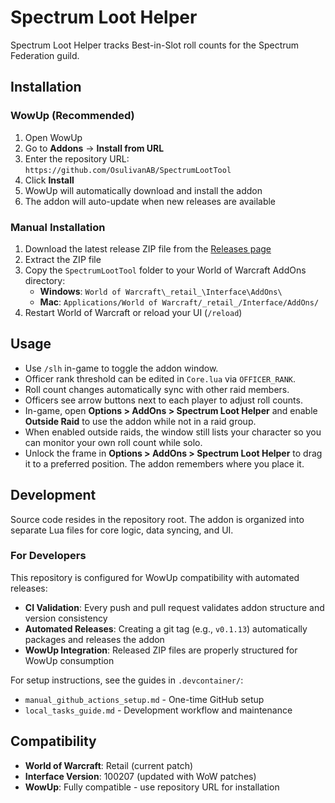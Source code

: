 # Spectrum Loot Helper

Spectrum Loot Helper tracks Best-in-Slot roll counts for the Spectrum Federation guild.

## Installation

### WowUp (Recommended)

1. Open WowUp
2. Go to **Addons** → **Install from URL**
3. Enter the repository URL: `https://github.com/OsulivanAB/SpectrumLootTool`
4. Click **Install**
5. WowUp will automatically download and install the addon
6. The addon will auto-update when new releases are available

### Manual Installation

1. Download the latest release ZIP file from the [Releases page](https://github.com/OsulivanAB/SpectrumLootTool/releases)
2. Extract the ZIP file
3. Copy the `SpectrumLootTool` folder to your World of Warcraft AddOns directory:
   - **Windows**: `World of Warcraft\_retail_\Interface\AddOns\`
   - **Mac**: `Applications/World of Warcraft/_retail_/Interface/AddOns/`
4. Restart World of Warcraft or reload your UI (`/reload`)

## Usage

- Use `/slh` in-game to toggle the addon window.
- Officer rank threshold can be edited in `Core.lua` via `OFFICER_RANK`.
- Roll count changes automatically sync with other raid members.
- Officers see arrow buttons next to each player to adjust roll counts.
- In-game, open **Options > AddOns > Spectrum Loot Helper** and enable **Outside Raid** to use the addon while not in a raid group.
- When enabled outside raids, the window still lists your character so you can monitor your own roll count while solo.
- Unlock the frame in **Options > AddOns > Spectrum Loot Helper** to drag it to a preferred position. The addon remembers where you place it.

## Development

Source code resides in the repository root. The addon is organized into
separate Lua files for core logic, data syncing, and UI.

### For Developers

This repository is configured for WowUp compatibility with automated releases:

- **CI Validation**: Every push and pull request validates addon structure and version consistency
- **Automated Releases**: Creating a git tag (e.g., `v0.1.13`) automatically packages and releases the addon
- **WowUp Integration**: Released ZIP files are properly structured for WowUp consumption

For setup instructions, see the guides in `.devcontainer/`:
- `manual_github_actions_setup.md` - One-time GitHub setup
- `local_tasks_guide.md` - Development workflow and maintenance

## Compatibility

- **World of Warcraft**: Retail (current patch)
- **Interface Version**: 100207 (updated with WoW patches)
- **WowUp**: Fully compatible - use repository URL for installation
